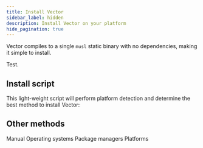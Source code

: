 ```yaml
---
title: Install Vector
sidebar_label: hidden
description: Install Vector on your platform
hide_pagination: true
---
```


Vector compiles to a single `musl` static binary with no dependencies, making it
simple to install.

Test.

## Install script

This light-weight script will perform platform detection and determine the best
method to install Vector:

<InstallationCommand />

## Other methods

<Jump to="/docs/setup/installation/manual/">Manual</Jump>
<Jump to="/docs/setup/installation/operating-systems/">Operating systems</Jump>
<Jump to="/docs/setup/installation/package-managers/">Package managers</Jump>
<Jump to="/docs/setup/installation/platforms/">Platforms</Jump>
